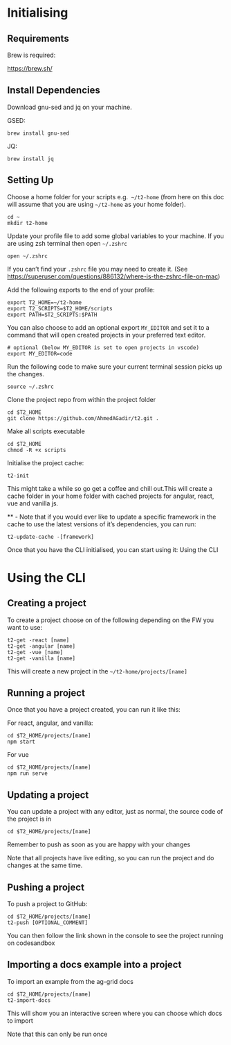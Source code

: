 # Initialising

## Requirements

Brew is required:

 https://brew.sh/

## Install Dependencies

Download gnu-sed and jq on your machine. 

GSED:
```
brew install gnu-sed
```
JQ: 
```
brew install jq
```
## Setting Up

Choose a home folder for your scripts e.g.` ~/t2-home` (from here on this doc will assume that you are using `~/t2-home` as your home folder).
```
cd ~
mkdir t2-home
```
Update your profile file to add some global variables to your machine. If you are using zsh terminal then open `~/.zshrc`
```
open ~/.zshrc
```
If you can’t find your `.zshrc` file you may need to create it. (See https://superuser.com/questions/886132/where-is-the-zshrc-file-on-mac)

Add the following exports to the end of your profile:
```
export T2_HOME=~/t2-home
export T2_SCRIPTS=$T2_HOME/scripts 
export PATH=$T2_SCRIPTS:$PATH
```
You can also choose to add an optional export `MY_EDITOR` and set it to a command that will open created projects in your preferred text editor.
```
# optional (below MY_EDITOR is set to open projects in vscode)
export MY_EDITOR=code
```
Run the following code to make sure your current terminal session picks up the changes.
```
source ~/.zshrc 
```
Clone the project repo from within the project folder
```
cd $T2_HOME
git clone https://github.com/AhmedAGadir/t2.git .
```
Make all scripts executable
```
cd $T2_HOME
chmod -R +x scripts
```
Initialise the project cache:
```
t2-init
```
This might take a while so go get a coffee and chill out.This will create a cache folder in your home folder with cached projects for angular, react, vue and vanilla js.

** - Note that if you would ever like to update a specific framework in the cache to use the latest versions of it’s dependencies, you can run:
```
t2-update-cache -[framework]
```
Once that you have the CLI initialised, you can start using it: Using the CLI

# Using the CLI

## Creating a project
To create a project choose on of the following depending on the FW you want to use:

```
t2-get -react [name]
t2-get -angular [name]
t2-get -vue [name]
t2-get -vanilla [name]
```
This will create a new project in the `~/t2-home/projects/[name]`

## Running a project
Once that you have a project created, you can run it like this:

For react, angular, and vanilla:

```
cd $T2_HOME/projects/[name]
npm start
```

For vue

```
cd $T2_HOME/projects/[name]
npm run serve
```
## Updating a project
You can update a project with any editor, just as normal, the source code of the project is in 
```
cd $T2_HOME/projects/[name]
```
Remember to push as soon as you are happy with your changes

Note that all projects have live editing, so you can run the project and do changes at the same time.

## Pushing a project
To push a project to GitHub:

```
cd $T2_HOME/projects/[name]
t2-push [OPTIONAL_COMMENT]
```
You can then follow the link shown in the console to see the project running on codesandbox

## Importing a docs example into a project
To import an example from the ag-grid docs

```
cd $T2_HOME/projects/[name]
t2-import-docs
```
This will show you an interactive screen where you can choose which docs to import

Note that this can only be run once
